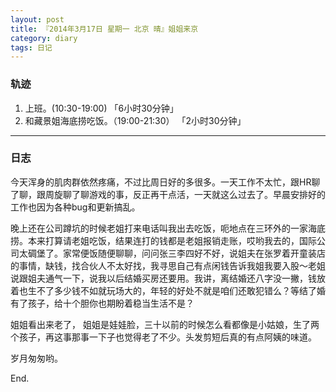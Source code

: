 ```yaml
---
layout: post
title: 『2014年3月17日 星期一 北京 晴』姐姐来京
category: diary
tags: 日记
---
```


### **轨迹**

1. 上班。(10:30-19:00) 「6小时30分钟」
2. 和藏景姐海底捞吃饭。（19:00-21:30） 「2小时30分钟」

- - -

### **日志**

今天浑身的肌肉群依然疼痛，不过比周日好的多很多。一天工作不太忙，跟HR聊了聊，跟周旋聊了聊游戏的事，反正再干点活，一天就这么过去了。早晨安排好的工作也因为各种bug和更新搞乱。

晚上还在公司蹲坑的时候老姐打来电话叫我出去吃饭，呃地点在三环外的一家海底捞。本来打算请老姐吃饭，结果连打的钱都是老姐报销走账，哎哟我去的，国际公司太碉堡了。家常便饭随便聊聊，问问张三李四好不好，说姐夫在张罗着开童装店的事情，缺钱，找合伙人不太好找，我寻思自己有点闲钱告诉我姐我要入股～老姐说跟姐夫通气一下，说我以后结婚买房还要用。我讲，离结婚还八字没一撇，钱放着也生不了多少钱不如就玩场大的，年轻的好处不就是咱们还敢犯错么？等结了婚有了孩子，给十个胆你也期盼着稳当生活不是？

姐姐看出来老了， 姐姐是娃娃脸，三十以前的时候怎么看都像是小姑娘，生了两个孩子，再这事那事一下子也觉得老了不少。头发剪短后真的有点阿姨的味道。

岁月匆匆哟。

End.